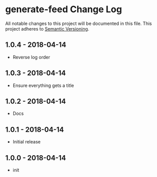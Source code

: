 # generate-feed Change Log
All notable changes to this project will be documented in this file.
This project adheres to [Semantic Versioning](http://semver.org/).

## 1.0.4 - 2018-04-14
* Reverse log order

## 1.0.3 - 2018-04-14
* Ensure everything gets a title

## 1.0.2 - 2018-04-14
* Docs

## 1.0.1 - 2018-04-14
* Initial release

## 1.0.0 - 2018-04-14
* init
